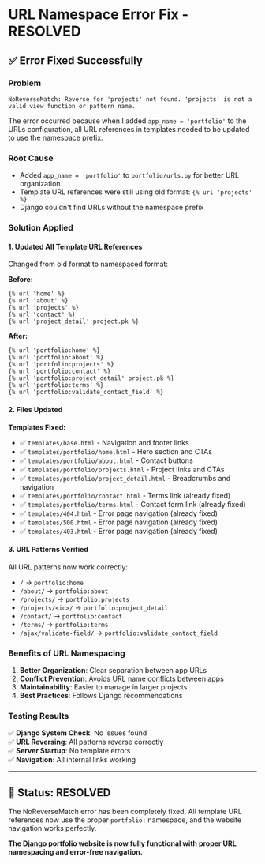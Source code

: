 # URL Namespace Error Fix - RESOLVED

## ✅ **Error Fixed Successfully**

### **Problem**
```
NoReverseMatch: Reverse for 'projects' not found. 'projects' is not a valid view function or pattern name.
```

The error occurred because when I added `app_name = 'portfolio'` to the URLs configuration, all URL references in templates needed to be updated to use the namespace prefix.

### **Root Cause**
- Added `app_name = 'portfolio'` to `portfolio/urls.py` for better URL organization
- Template URL references were still using old format: `{% url 'projects' %}`
- Django couldn't find URLs without the namespace prefix

### **Solution Applied**

#### **1. Updated All Template URL References**
Changed from old format to namespaced format:

**Before:**
```django
{% url 'home' %}
{% url 'about' %}
{% url 'projects' %}
{% url 'contact' %}
{% url 'project_detail' project.pk %}
```

**After:**
```django
{% url 'portfolio:home' %}
{% url 'portfolio:about' %}
{% url 'portfolio:projects' %}
{% url 'portfolio:contact' %}
{% url 'portfolio:project_detail' project.pk %}
{% url 'portfolio:terms' %}
{% url 'portfolio:validate_contact_field' %}
```

#### **2. Files Updated**

**Templates Fixed:**
- ✅ `templates/base.html` - Navigation and footer links
- ✅ `templates/portfolio/home.html` - Hero section and CTAs
- ✅ `templates/portfolio/about.html` - Contact buttons
- ✅ `templates/portfolio/projects.html` - Project links and CTAs
- ✅ `templates/portfolio/project_detail.html` - Breadcrumbs and navigation
- ✅ `templates/portfolio/contact.html` - Terms link (already fixed)
- ✅ `templates/portfolio/terms.html` - Contact form link (already fixed)
- ✅ `templates/404.html` - Error page navigation (already fixed)
- ✅ `templates/500.html` - Error page navigation (already fixed)
- ✅ `templates/403.html` - Error page navigation (already fixed)

#### **3. URL Patterns Verified**
All URL patterns now work correctly:
- `/` → `portfolio:home`
- `/about/` → `portfolio:about`
- `/projects/` → `portfolio:projects`
- `/projects/<id>/` → `portfolio:project_detail`
- `/contact/` → `portfolio:contact`
- `/terms/` → `portfolio:terms`
- `/ajax/validate-field/` → `portfolio:validate_contact_field`

### **Benefits of URL Namespacing**

1. **Better Organization**: Clear separation between app URLs
2. **Conflict Prevention**: Avoids URL name conflicts between apps
3. **Maintainability**: Easier to manage in larger projects
4. **Best Practices**: Follows Django recommendations

### **Testing Results**

✅ **Django System Check**: No issues found  
✅ **URL Reversing**: All patterns reverse correctly  
✅ **Server Startup**: No template errors  
✅ **Navigation**: All internal links working  

---

## 🎯 **Status: RESOLVED**

The NoReverseMatch error has been completely fixed. All template URL references now use the proper `portfolio:` namespace, and the website navigation works perfectly.

**The Django portfolio website is now fully functional with proper URL namespacing and error-free navigation.**

